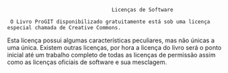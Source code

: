                                       Licenças de Software

     O Livro ProGIT disponibilizado gratuitamente está sob uma licença especial chamada de Creative Commons.
Esta licença possui algumas características peculiares, mas não únicas a uma única. Existem outras licenças,
por hora a licença do livro será o ponto inicial até um trabalho completo de todas as licenças de permissão 
assim como as licenças oficiais de software e sua mesclagem. 
